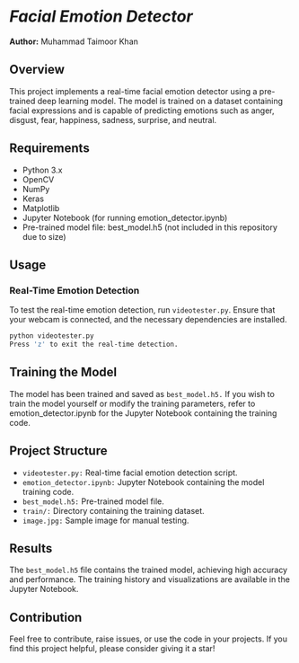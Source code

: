 # _Facial Emotion Detector_

**Author:** Muhammad Taimoor Khan

## Overview
This project implements a real-time facial emotion detector using a pre-trained deep learning model. The model is trained on a dataset containing facial expressions and is capable of predicting emotions such as anger, disgust, fear, happiness, sadness, surprise, and neutral.

## Requirements
- Python 3.x
- OpenCV
- NumPy
- Keras
- Matplotlib
- Jupyter Notebook (for running emotion_detector.ipynb)
- Pre-trained model file: best_model.h5 (not included in this repository due to size)

## Usage

### Real-Time Emotion Detection
To test the real-time emotion detection, run `videotester.py`. Ensure that your webcam is connected, and the necessary dependencies are installed.

```bash
python videotester.py
Press 'z' to exit the real-time detection.
```

## Training the Model
The model has been trained and saved as ```best_model.h5.``` If you wish to train the model yourself or modify the training parameters, refer to emotion_detector.ipynb for the Jupyter Notebook containing the training code.

## Project Structure
- ```videotester.py:``` Real-time facial emotion detection script.
- ```emotion_detector.ipynb:``` Jupyter Notebook containing the model training code.
- ```best_model.h5:``` Pre-trained model file.
- ```train/:``` Directory containing the training dataset.
- ```image.jpg:``` Sample image for manual testing.

## Results
The ```best_model.h5``` file contains the trained model, achieving high accuracy and performance. The training history and visualizations are available in the Jupyter Notebook.

## Contribution
Feel free to contribute, raise issues, or use the code in your projects. If you find this project helpful, please consider giving it a star!

